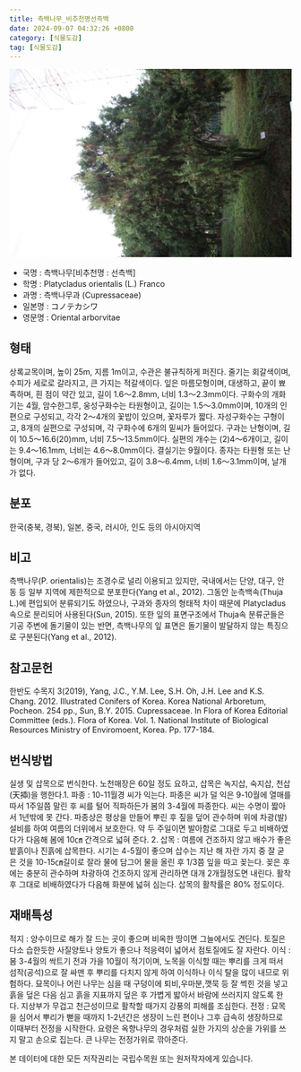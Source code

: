 ```yaml
---
title: 측백나무_비추천명선측백
date: 2024-09-07 04:32:26 +0800
category: [식물도감]
tag: [식물도감]
---
```




![측백나무[비추천명 : 선측백]](/assets/img/fileUpload/plants/basic/Cupressaceae/Thuja/15029/15029_6_th2.JPG)
- 국명 : 측백나무[비추천명 : 선측백]
- 학명 : Platycladus orientalis (L.) Franco
- 과명 : 측백나무과 (Cupressaceae)
- 일본명 : コノテカシワ
- 영문명 : Oriental arborvitae


## 형태
상록교목이며, 높이 25m, 지름 1m이고, 수관은 불규칙하게 퍼진다. 줄기는 회갈색이며, 수피가 세로로 갈라지고, 큰 가지는 적갈색이다. 잎은 마름모형이며, 대생하고, 끝이 뾰족하며, 흰 점이 약간 있고, 길이 1.6～2.8mm, 너비 1.3～2.3mm이다. 구화수의 개화기는 4월, 암수한그루, 웅성구화수는 타원형이고, 길이는 1.5～3.0mm이며, 10개의 인편으로 구성되고, 각각 2～4개의 꽃밥이 있으며, 꽃자루가 짧다. 자성구화수는 구형이고, 8개의 실편으로 구성되며, 각 구화수에 6개의 밑씨가 들어있다. 구과는 난형이며, 길이 10.5～16.6(20)mm, 너비 7.5～13.5mm이다. 실편의 개수는 (2)4～6개이고, 길이는 9.4～16.1mm, 너비는 4.6～8.0mm이다. 결실기는 9월이다. 종자는 타원형 또는 난형이며, 구과 당 2～6개가 들어있고, 길이 3.8～6.4mm, 너비 1.6～3.1mm이며, 날개가 없다. 
## 분포
한국(충북, 경북), 일본, 중국, 러시아, 인도 등의 아시아지역
## 비고
측백나무(P. orientalis)는 조경수로 널리 이용되고 있지만, 국내에서는 단양, 대구, 안동 등 일부 지역에 제한적으로 분포한다(Yang et al., 2012). 그동안 눈측백속(Thuja L.)에 편입되어 분류되기도 하였으나, 구과와 종자의 형태적 차이 때문에 Platycladus속으로 분리되어 사용된다(Sun, 2015). 또한 잎의 표면구조에서 Thuja속 분류군들은 기공 주변에 돌기물이 있는 반면, 측백나무의 잎 표면은 돌기물이 발달하지 않는 특징으로 구분된다(Yang et al., 2012).
## 참고문헌
한반도 수목지 3(2019), Yang, J.C., Y.M. Lee, S.H. Oh, J.H. Lee and K.S. Chang. 2012. Illustrated Conifers of Korea. Korea National Arboretum, Pocheon. 254 pp., Sun, B.Y. 2015. Cupressaceae. In Flora of Korea Editorial Committee (eds.). Flora of Korea. Vol. 1. National Institute of Biological Resources Ministry of Enviromoent, Korea. Pp. 177-184. 
## 번식방법
실생 및 삽목으로 번식한다. 노천매장은 60일 정도 요하고, 삽목은 녹지삽, 숙지삽, 천삽(天揷)을 행한다.1. 파종 : 10-11월경 씨가 익는다. 파종은 씨가 덜 익은 9-10월에 열매를 따서 1주일쯤 말린 후 씨를 털어 직파하든가 봄의 3-4월에 파종한다. 씨는 수명이 짧아서 1년밖에 못 간다.  파종상은 평상을 만들어 뿌린 후 짚을 덮어 관수하며 위에 차광(발) 설비를 하여 여름의 더위에서 보호한다.  약 두 주일이면 발아함로 그대로 두고 비배하였다가 다음해 봄에 10㎝ 간격으로 넓혀 준다. 2. 삽목 : 여름에 건조하지 않고 배수가 좋은 밭흙이나 진흙에 삽목한다. 시기는 4-5월이 좋으며 삽수는 지난 해 자란 가지 중 잘 굳은 것을 10-15㎝길이로 잘라 물에 담그어 물을 올린 후 1/3쯤 잎을 따고 꽂는다. 꽂은 후에는 충분히 관수하며 차광하여 건조하지 않게 관리하면 대개 2개월정도면 내린다. 활착 후 그대로 비배하였다가 다음해 화분에 넓혀 심는다. 삽목의 활착률은 80% 정도이다.
## 재배특성
적지 : 양수이므로 해가 잘 드는 곳이 좋으며 비옥한 땅이면 그늘에서도 견딘다. 토질은 다소 습한듯한 사질양토나 양토가 좋으나 적응력이 넓어서 점토질에도 잘 자란다. 이식 : 봄 3-4월의 싹트기 전과 가을 10월이 적기이며, 노목을 이식할 때는 뿌리를 크게 떠서 섬작(공석)으로 잘 싸맨 후 뿌리를 다치지 않게 하여 이식하나 이식 탈을 많이 내므로 위험하다. 묘목이나 어린 나무는 심을 때 구덩이에 퇴비,우마분,깻묵 등 잘 썩힌 것을 넣고 흙을 덮은 다음 심고 흙을 지표까지 덮은 후 가볍게 밟아서 바람에 쓰러지지 않도록 한다. 지상부가 무겁고 천근성이므로 활착할 때가지 강풍의 피해를 조심한다. 전정 : 묘목을 심어서 뿌리가 뻗을 때까지 1-2년간은 생장이 느린 편이나 그후 급속히 생장하므로 이때부터 전정을 시작한다. 요령은 옥향나무의 경우처럼 실한 가지의 상순을 가위를 쓰지 말고 손으로 집는다. 큰 나무는 전정가위로 깎아준다. 







본 데이터에 대한 모든 저작권리는 국립수목원 또는 원저작자에게 있습니다.
